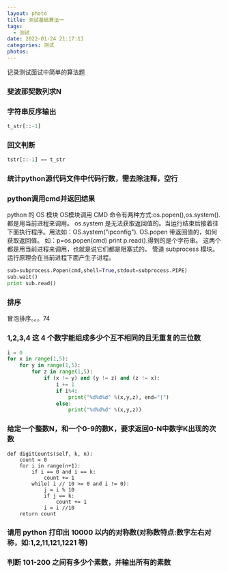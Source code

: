 ```yaml
---
layout: photo
title: 测试基础算法一
tags:
  - 测试
date: 2022-01-24 21:17:13
categories: 测试
photos:
---
```

记录测试面试中简单的算法题
<!--more-->
### 斐波那契数列求N

### 字符串反序输出
```python
t_str[::-1]
```
### 回文判断
```python
tstr[::-1] == t_str
```
### 统计python源代码文件中代码行数，需去除注释，空行

### python调用cmd并返回结果
python 的 OS 模块
OS模块调用 CMD 命令有两种方式:os.popen(),os.system(). 都是用当前进程来调用。
os.system 是无法获取返回值的。当运行结束后接着往下面执行程序。用法如：OS.system("ipconfig").
OS.popen 带返回值的，如何获取返回值。
如：p=os.popen(cmd)
print p.read().得到的是个字符串。
这两个都是用当前进程来调用，也就是说它们都是阻塞式的。
管道 subprocess 模块。
运行原理会在当前进程下面产生子进程。
```python
sub=subprocess.Popen(cmd,shell=True,stdout=subprocess.PIPE)
sub.wait()
print sub.read()
```

###  排序
冒泡排序。。。74

### 1,2,3,4 这 4 个数字能组成多少个互不相同的且无重复的三位数
```python
i = 0
for x in range(1,5):
	for y in range(1,5):
		for z in range(1,5):
			if (x != y) and (y != z) and (z != x):
				i += 1
				if i%4:
					print("%d%d%d" %(x,y,z), end="|")
				else:
					print("%d%d%d" %(x,y,z))
```
### 给定一个整数N，和一个0-9的数K，要求返回0-N中数字K出现的次数
```
def digitCounts(self, k, n):
	count = 0
	for i in range(n+1):
		if i == 0 and i == k:
			count += 1
		while( i // 10 >= 0 and i != 0):
			j = i % 10
			if j == k:
				count += 1
			i = i //10
	return count
```
### 请用 python 打印出 10000 以内的对称数(对称数特点:数字左右对称，如:1,2,11,121,1221 等)

### 判断 101-200 之间有多少个素数，并输出所有的素数
